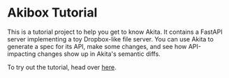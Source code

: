 # Akibox Tutorial

This is a tutorial project to help you get to know Akita.  It contains a
FastAPI server implementing a toy Dropbox-like file server.  You can use Akita
to generate a spec for its API, make some changes, and see how API-impacting
changes show up in Akita's semantic diffs.

To try out the tutorial, head over
[here](https://dash.readme.com/project/akita-software/v1.1/docs/get-to-know-akita).

